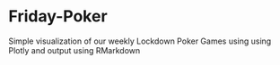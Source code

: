 # Friday-Poker
Simple visualization of our weekly Lockdown Poker Games using using Plotly and output using RMarkdown

